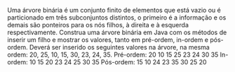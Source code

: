 Uma árvore binária é um conjunto finito de elementos que está vazio ou é particionado em três subconjuntos distintos, o primeiro é a informação e os demais são ponteiros para os nós filhos, à direita e à esquerda respectivamente. Construa uma árvore binária em Java com os métodos de inserir um filho e mostrar os valores, tanto em pré-ordem, in-ordem e pós-ordem. Deverá ser inserido os seguintes valores na árvore, na mesma ordem: 20, 25, 10, 15, 30, 23, 24, 35.
Pré-ordem: 20 10 15 25 23 24 30 35
In-ordem: 10 15 20 23 24 25 30 35
Pós-ordem: 15 10 24 23 35 30 25 20